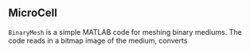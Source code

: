 ## MicroCell

``BinaryMesh`` is a simple MATLAB code for meshing binary mediums. The code reads in a bitmap image of the medium, converts
